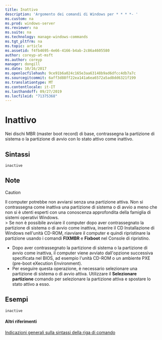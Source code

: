```yaml
---
title: Inattivo
description: 'Argomento dei comandi di Windows per * * * *- '
ms.custom: na
ms.prod: windows-server
ms.reviewer: na
ms.suite: na
ms.technology: manage-windows-commands
ms.tgt_pltfrm: na
ms.topic: article
ms.assetid: f4fb4695-4e66-4166-b4ab-2c86a4605580
author: coreyp-at-msft
ms.author: coreyp
manager: dongill
ms.date: 10/16/2017
ms.openlocfilehash: 9ce91b6a024c165e3aa63148b9ad6dfcc4db7a7c
ms.sourcegitcommit: 6aff3d88ff22ea141a6ea6572a5ad8dd6321f199
ms.translationtype: MT
ms.contentlocale: it-IT
ms.lasthandoff: 09/27/2019
ms.locfileid: "71375368"
---
```

# <a name="inactive"></a>Inattivo



Nei dischi MBR (master boot record) di base, contrassegna la partizione di sistema o la partizione di avvio con lo stato attivo come inattivo.

## <a name="syntax"></a>Sintassi

```
inactive
```

## <a name="remarks"></a>Note

> [!CAUTION]
> Il computer potrebbe non avviarsi senza una partizione attiva. Non si contrassegna come inattiva una partizione di sistema o di avvio a meno che non si è utenti esperti con una conoscenza approfondita della famiglia di sistemi operativi Windows.</br>> Se non è possibile avviare il computer dopo aver contrassegnato la partizione di sistema o di avvio come inattiva, inserire il CD Installazione di Windows nell'unità CD-ROM, riavviare il computer e quindi ripristinare la partizione usando i comandi **FIXMBR** e **Fixboot** nel Console di ripristino.
> -   Dopo aver contrassegnato la partizione di sistema o la partizione di avvio come inattiva, il computer viene avviato dall'opzione successiva specificata nel BIOS, ad esempio l'unità CD-ROM o un ambiente PXE (pre-boot eXecution Environment).
> -   Per eseguire questa operazione, è necessario selezionare una partizione di sistema o di avvio attiva. Utilizzare il **Selezionare partizione** comando per selezionare la partizione attiva e spostare lo stato attivo a esso.

## <a name="BKMK_examples"></a>Esempi

```
inactive
```

#### <a name="additional-references"></a>Altri riferimenti

[Indicazioni generali sulla sintassi della riga di comando](command-line-syntax-key.md)

